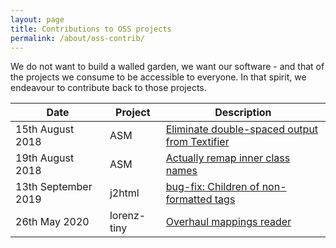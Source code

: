 ```yaml
---
layout: page
title: Contributions to OSS projects
permalink: /about/oss-contrib/
---
```


We do not want to build a walled garden, we want our software - and that of the projects
we consume to be accessible to everyone. In that spirit, we endeavour to contribute back
to those projects.

| Date                | Project     | Description                                     |
| ------------------- | ----------- | ----------------------------------------------- |
| 15th August 2018    | ASM         | [Eliminate double-spaced output from Textifier] |
| 19th August 2018    | ASM         | [Actually remap inner class names]              |
| 13th September 2019 | j2html      | [bug-fix: Children of non-formatted tags]       |
| 26th May 2020       | lorenz-tiny | [Overhaul mappings reader]                      |

[Eliminate double-spaced output from Textifier]: https://gitlab.ow2.org/asm/asm/merge_requests/193
[Actually remap inner class names]: https://gitlab.ow2.org/asm/asm/merge_requests/194
[bug-fix: Children of non-formatted tags]: https://github.com/tipsy/j2html/pull/139
[Overhaul mappings reader]: https://github.com/FabricMC/lorenz-tiny/pull/1
